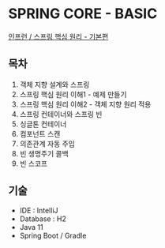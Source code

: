 # SPRING CORE - BASIC

[인프런 / 스프링 핵심 원리 - 기본편](https://www.inflearn.com/course/스프링-핵심-원리-기본편)


## 목차
1. 객체 지향 설계와 스프링
2. 스프링 핵심 원리 이해1 - 예제 만들기
3. 스프링 핵심 원리 이해2 - 객체 지향 원리 적용
4. 스프링 컨테이너와 스프링 빈
5. 싱글톤 컨테이너
6. 컴포넌트 스캔
7. 의존관계 자동 주입
8. 빈 생명주기 콜백
9. 빈 스코프


## 기술
- IDE : IntelliJ
- Database : H2
- Java 11
- Spring Boot / Gradle
